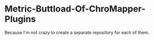 # Metric-Buttload-Of-ChroMapper-Plugins
Because I'm not crazy to create a separate repository for each of them.
